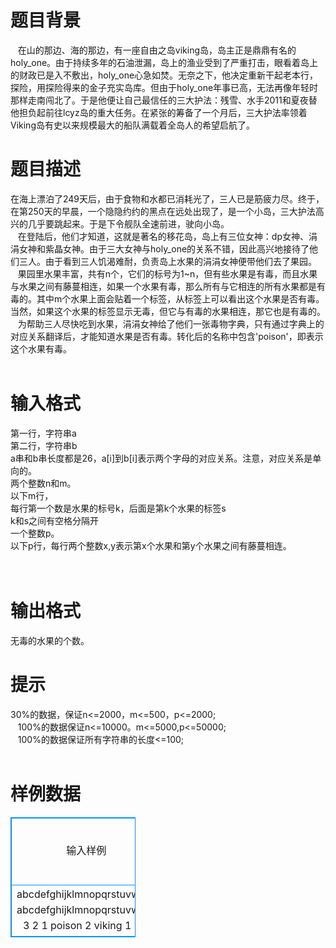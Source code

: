 # 

 
 # 题目背景 
&nbsp;&nbsp;&nbsp;在山的那边、海的那边，有一座自由之岛viking岛，岛主正是鼎鼎有名的holy_one。由于持续多年的石油泄漏，岛上的渔业受到了严重打击，眼看着岛上的财政已是入不敷出，holy_one心急如焚。无奈之下，他决定重新干起老本行，探险，用探险得来的金子充实岛库。但由于holy_one年事已高，无法再像年轻时那样走南闯北了。于是他便让自己最信任的三大护法：残雪、水手2011和夏夜替他担负起前往lcyz岛的重大任务。在紧张的筹备了一个月后，三大护法率领着Viking岛有史以来规模最大的船队满载着全岛人的希望启航了。<BR> 

 
 # 题目描述 
在海上漂泊了249天后，由于食物和水都已消耗光了，三人已是筋疲力尽。终于，在第250天的早晨，一个隐隐约约的黑点在远处出现了，是一个小岛，三大护法高兴的几乎要跳起来。于是下令舰队全速前进，驶向小岛。<BR>&nbsp;&nbsp;&nbsp;在登陆后，他们才知道，这就是著名的移花岛，岛上有三位女神：dp女神、涓涓女神和紫晶女神。由于三大女神与holy_one的关系不错，因此高兴地接待了他们三人。由于看到三人饥渴难耐，负责岛上水果的涓涓女神便带他们去了果园。<BR>&nbsp;&nbsp;&nbsp;果园里水果丰富，共有n个，它们的标号为1~n，但有些水果是有毒，而且水果与水果之间有藤蔓相连，如果一个水果有毒，那么所有与它相连的所有水果都是有毒的。其中m个水果上面会贴着一个标签，从标签上可以看出这个水果是否有毒。当然，如果这个水果的标签显示无毒，但它与有毒的水果相连，那它也是有毒的。<BR>&nbsp;&nbsp;&nbsp;为帮助三人尽快吃到水果，涓涓女神给了他们一张毒物字典，只有通过字典上的对应关系翻译后，才能知道水果是否有毒。转化后的名称中包含'poison'，即表示这个水果有毒。<BR><BR> 

 
 # 输入格式 
第一行，字符串a<BR>第二行，字符串b<BR>a串和b串长度都是26，a[i]到b[i]表示两个字母的对应关系。注意，对应关系是单向的。<BR>两个整数n和m。<BR>以下m行，<BR>每行第一个数是水果的标号k，后面是第k个水果的标签s<BR>k和s之间有空格分隔开<BR>一个整数p。<BR>以下p行，每行两个整数x,y表示第x个水果和第y个水果之间有藤蔓相连。<BR><BR><BR> 

 
 # 输出格式 
无毒的水果的个数。<BR> 

 
 # 提示 
30%的数据，保证n&lt;=2000，m&lt;=500，p&lt;=2000;<BR>&nbsp;&nbsp;&nbsp;100%的数据保证n&lt;=10000。m&lt;=5000,p&lt;=50000;<BR>&nbsp;&nbsp;&nbsp;100%的数据保证所有字符串的长度&lt;=100;&nbsp;<BR><BR> 
# 样例数据
<style>
        table,table tr th, table tr td { border:1px solid #0094ff; }
        table { width: 200px; min-height: 25px; line-height: 25px; text-align: center; border-collapse: collapse;}   
    </style>
<table>
	<tr>
		<td>输入样例</td>
		<td>输出样例</td>
	</tr>
<tr><td>abcdefghijklmnopqrstuvwxyz 
abcdefghijklmnopqrstuvwxyz 
3 2
1 poison
2 viking
1
1 3


</td><td>1

</td></tr></table>

